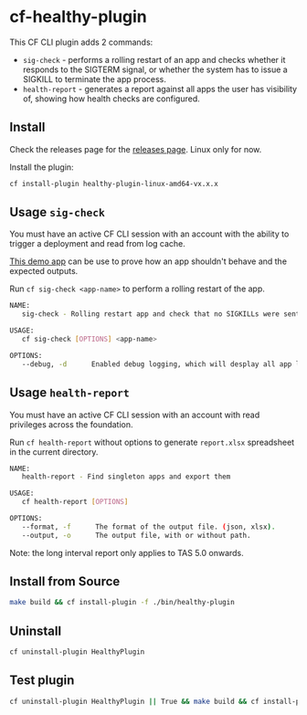 # cf-healthy-plugin

This CF CLI plugin adds 2 commands:
- `sig-check` - performs a rolling restart of an app and checks whether it responds to the SIGTERM signal, or whether the system has to issue a SIGKILL to terminate the app process.
- `health-report` - generates a report against all apps the user has visibility of, showing how health checks are configured.

## Install

Check the releases page for the [releases page](https://github.com/laidbackware/cf-healthy-plugin/releases/). Linux only for now.

Install the plugin:

```sh
cf install-plugin healthy-plugin-linux-amd64-vx.x.x
```

## Usage `sig-check`

You must have an active CF CLI session with an account with the ability to trigger a deployment and read from log cache.

[This demo app](https://github.com/laidbackware/go-sigterm-ignore) can be use to prove how an app shouldn't behave and the expected outputs.

Run `cf sig-check <app-name>` to perform a rolling restart of the app.

```sh
NAME:
   sig-check - Rolling restart app and check that no SIGKILLs were sent

USAGE:
   cf sig-check [OPTIONS] <app-name>

OPTIONS:
   --debug, -d      Enabled debug logging, which will desplay all app logs.
```

## Usage `health-report`

You must have an active CF CLI session with an account with read privileges across the foundation.

Run `cf health-report` without options to generate `report.xlsx` spreadsheet in the current directory.

```sh
NAME:
   health-report - Find singleton apps and export them

USAGE:
   cf health-report [OPTIONS]

OPTIONS:
   --format, -f      The format of the output file. (json, xlsx).
   --output, -o      The output file, with or without path.
```

Note: the long interval report only applies to TAS 5.0 onwards.

## Install from Source

```sh
make build && cf install-plugin -f ./bin/healthy-plugin
```

## Uninstall

```sh
cf uninstall-plugin HealthyPlugin
```

## Test plugin

```sh
cf uninstall-plugin HealthyPlugin || True && make build && cf install-plugin -f ./bin/healthy-plugin
```